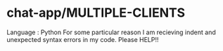 # chat-app/MULTIPLE-CLIENTS
Language : Python
For some particular reason I am recieving indent and unexpected syntax errors in my code.
Please HELP!!

